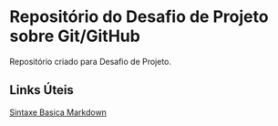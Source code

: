 # Repositório do Desafio de Projeto sobre Git/GitHub
 Repositório criado  para Desafio de Projeto.

## Links Úteis
[Sintaxe Basica Markdown](https://www.markdownguide.org/basic-syntax/)
